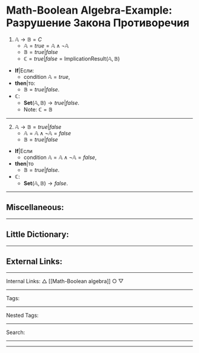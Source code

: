 # Math-Boolean Algebra-Example: Разрушение Закона Противоречия
1. $\mathbb{A} \to \mathbb{B} = C$
	- $\mathbb{A} = true = \mathbb{A} \land \neg \mathbb{A}$
	- $\mathbb{B} = true|false$
	- $\mathbb{C} = true|false = \text{ImplicationResult}(\mathbb{A}, \mathbb{B})$

- **If**|Если:
	- condition $\mathbb{A} = true$,
- **then**|то:
	- $\mathbb{B} = true|false$.
- **$\mathbb{C}$**:
	 - $\mathbf{Set}(\mathbb{A}, \mathbb{B}) \to true|false.$
	 - Note: $\mathbb{C} = \mathbb{B}$
***
2. $\mathbb{A} \to \mathbb{B} = true|false$
	- $\mathbb{A} = \mathbb{A} \land \neg \mathbb{A} = false$
	- $\mathbb{B} = true|false$

- **If**|Если
	- condition $\mathbb{A} = \mathbb{A} \land \neg \mathbb{A} = false$,
- **then**|то
	- $\mathbb{B} = true|false$.
- $\mathbb{C}$: 
	-  $\mathbf{Set}(\mathbb{A}, \mathbb{B}) \to false$.
***
## Miscellaneous:
***
## Little Dictionary:
***
## External Links:
***
Internal Links:
$\bigtriangleup$ [[Math-Boolean algebra]]
$\bigcirc$
$\bigtriangledown$ 
***
Tags:
***
Nested Tags:
***
Search:
***
***
